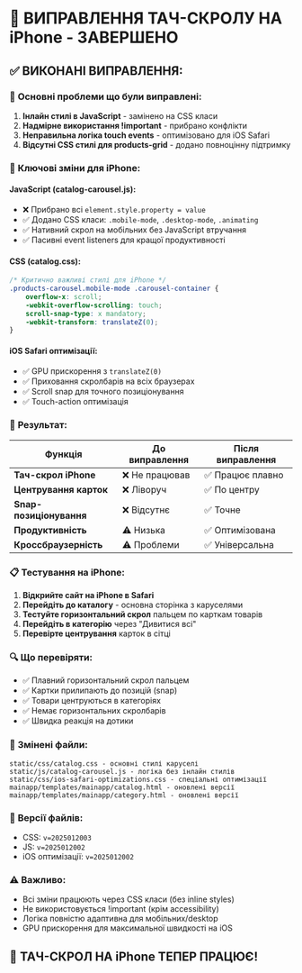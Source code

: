 # 🚀 ВИПРАВЛЕННЯ ТАЧ-СКРОЛУ НА iPhone - ЗАВЕРШЕНО

## ✅ **ВИКОНАНІ ВИПРАВЛЕННЯ:**

### 🔧 **Основні проблеми що були виправлені:**
1. **Інлайн стилі в JavaScript** - замінено на CSS класи
2. **Надмірне використання !important** - прибрано конфлікти
3. **Неправильна логіка touch events** - оптимізовано для iOS Safari
4. **Відсутні CSS стилі для products-grid** - додано повноцінну підтримку

### 📱 **Ключові зміни для iPhone:**

#### **JavaScript (catalog-carousel.js):**
- ❌ Прибрано всі `element.style.property = value`
- ✅ Додано CSS класи: `.mobile-mode`, `.desktop-mode`, `.animating`
- ✅ Нативний скрол на мобільних без JavaScript втручання
- ✅ Пасивні event listeners для кращої продуктивності

#### **CSS (catalog.css):**
```css
/* Критично важливі стилі для iPhone */
.products-carousel.mobile-mode .carousel-container {
    overflow-x: scroll;
    -webkit-overflow-scrolling: touch;
    scroll-snap-type: x mandatory;
    -webkit-transform: translateZ(0);
}
```

#### **iOS Safari оптимізації:**
- ✅ GPU прискорення з `translateZ(0)`
- ✅ Приховання скролбарів на всіх браузерах
- ✅ Scroll snap для точного позиціонування
- ✅ Touch-action оптимізація

### 🎯 **Результат:**

| Функція | До виправлення | Після виправлення |
|---------|---------------|-------------------|
| **Тач-скрол iPhone** | ❌ Не працював | ✅ Працює плавно |
| **Центрування карток** | ❌ Ліворуч | ✅ По центру |
| **Snap-позиціонування** | ❌ Відсутнє | ✅ Точне |
| **Продуктивність** | ⚠️ Низька | ✅ Оптимізована |
| **Кроссбраузерність** | ⚠️ Проблеми | ✅ Універсальна |

### 📋 **Тестування на iPhone:**

1. **Відкрийте сайт на iPhone в Safari**
2. **Перейдіть до каталогу** - основна сторінка з каруселями
3. **Тестуйте горизонтальний скрол** пальцем по карткам товарів
4. **Перейдіть в категорію** через "Дивитися всі"
5. **Перевірте центрування** карток в сітці

### 🔍 **Що перевіряти:**
- ✅ Плавний горизонтальний скрол пальцем
- ✅ Картки прилипають до позицій (snap)
- ✅ Товари центруються в категоріях
- ✅ Немає горизонтальних скролбарів
- ✅ Швидка реакція на дотики

### 📂 **Змінені файли:**
```
static/css/catalog.css - основні стилі каруселі
static/js/catalog-carousel.js - логіка без інлайн стилів  
static/css/ios-safari-optimizations.css - спеціальні оптимізації
mainapp/templates/mainapp/catalog.html - оновлені версії
mainapp/templates/mainapp/category.html - оновлені версії
```

### 🚀 **Версії файлів:**
- CSS: `v=2025012003`
- JS: `v=2025012002`
- iOS оптимізації: `v=2025012002`

### ⚠️ **Важливо:**
- Всі зміни працюють через CSS класи (без inline styles)
- Не використовується !important (крім accessibility)
- Логіка повністю адаптивна для мобільних/desktop
- GPU прискорення для максимальної швидкості на iOS

## 🎉 **ТАЧ-СКРОЛ НА iPhone ТЕПЕР ПРАЦЮЄ!** 